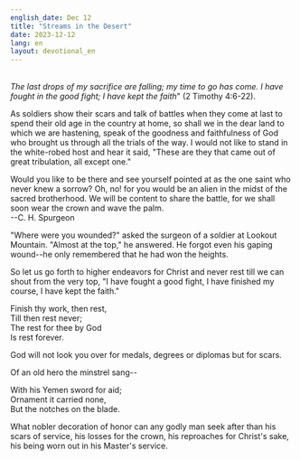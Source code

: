 ```yaml
---
english_date: Dec 12
title: "Streams in the Desert"
date: 2023-12-12
lang: en
layout: devotional_en
---
```





<p><br/> <em>The last drops of my sacrifice are falling; my time to go has come. I have fought in the good fight; I have kept the faith</em>" (2 Timothy 4:6-22).

</p>

<p>As soldiers show their scars and talk of battles when they come at last to spend their old age in the country at home, so shall we in the dear land to which we are hastening, speak of the goodness and faithfulness of God who brought us through all the trials of the way. I would not like to stand in the white-robed host and hear it said, "These are they that came out of great tribulation, all except one."

</p>

<p>Would you like to be there and see yourself pointed at as the one saint who never knew a sorrow? Oh, no! for you would be an alien in the midst of the sacred brotherhood. We will be content to share the battle, for we shall soon wear the crown and wave the palm.<br/> --C. H. Spurgeon

</p>

<p>"Where were you wounded?" asked the surgeon of a soldier at Lookout Mountain. "Almost at the top," he answered. He forgot even his gaping wound--he only remembered that he had won the heights.

</p>

<p>So let us go forth to higher endeavors for Christ and never rest till we can shout from the very top, "I have fought a good fight, I have finished my course, I have kept the faith."

</p>

<p>Finish thy work, then rest,<br/> Till then rest never;<br/> The rest for thee by God<br/> Is rest forever.

</p>

<p>God will not look you over for medals, degrees or diplomas but for scars.

</p>

<p>Of an old hero the minstrel sang--

</p>

<p>With his Yemen sword for aid;<br/> Ornament it carried none,<br/> But the notches on the blade.

</p>

<p>What nobler decoration of honor can any godly man seek after than his scars of service, his losses for the crown, his reproaches for Christ's sake, his being worn out in his Master's service.

</p>

<p></p>